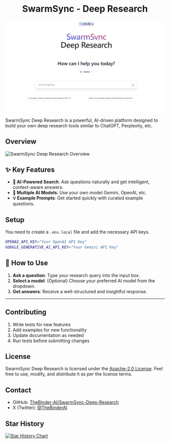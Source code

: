 <h1 align="center">SwarmSync - Deep Research</h1>

<div align="center">
  <img src="/public/logo.png" alt="SwarmSync Logo" width="800"/>
</div>



SwarmSync Deep Research is a powerful, AI-driven platform designed to build your own deep research tools similar to ChatGPT, Perplexity, etc.

## Overview

![SwarmSync Deep Research Overview](public/presentation.gif)

## ✨ Key Features

- **🤖 AI-Powered Search**: Ask questions naturally and get intelligent, context-aware answers.
- **🧠 Multiple AI Models**: Use your own model Gemini, OpenAI, etc.
- **💡 Example Prompts**: Get started quickly with curated example questions.

## Setup

You need to create a `.env.local` file and add the necessary API keys.

```bash
OPENAI_API_KEY="Your OpenAI API Key"
GOOGLE_GENERATIVE_AI_API_KEY="Your Gemini API Key"
```

## 🚀 How to Use

1.  **Ask a question**: Type your research query into the input box.
2.  **Select a model**: (Optional) Choose your preferred AI model from the dropdown.
3.  **Get answers**: Receive a well-structured and insightful response.

---

## Contributing

1. Write tests for new features
2. Add examples for new functionality
3. Update documentation as needed
4. Run tests before submitting changes

## License

SwarmSync Deep Research is licensed under the [Apache-2.0 License](LICENSE). Feel free to use, modify, and distribute it as per the license terms.

## Contact

- GitHub: [TheBinder-AI/SwarmSync-Deep-Research](https://github.com/TheBinder-AI/SwarmSync-Deep-Research)
- X (Twitter): [@TheBinderAI](https://x.com/TheBinderAI)


## Star History

[![Star History Chart](https://api.star-history.com/svg?repos=TheBinder-AI/SwarmSync-Deep-Research&type=Date)](https://star-history.com/#TheBinder-AI/SwarmSync-Deep-Research&Date)